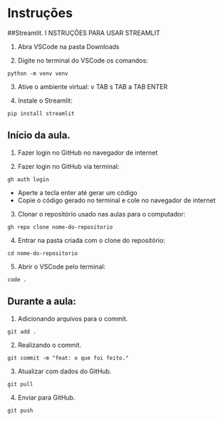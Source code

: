 # Instruções

##Streamlit.
I
NSTRUÇÕES PARA USAR STREAMLIT
1. Abra VSCode na pasta Downloads

2. Digite no terminal do VSCode os comandos:
```
python -m venv venv
```
3. Ative o ambiente virtual:
v TAB
s TAB
a TAB
ENTER

4. Instale o Streamlit:
```
pip install streamlit
```
## Início da aula.

1) Fazer login no GitHub no navegador de internet


2) Fazer login no GitHub via terminal:
```
gh auth login
```
- Aperte a tecla enter até gerar um código
- Copie o código gerado no terminal e cole no navegador de internet


3) Clonar o repositório usado nas aulas para o computador:
```
gh repo clone nome-do-repositorio
```


4) Entrar na pasta criada com o clone do repositório:
```
cd nome-do-repositorio
```

5) Abrir o VSCode pelo terminal:
```
code .
```

## Durante a aula:

1) Adicionando arquivos para o commit.
```
git add .
```

2) Realizando o commit.
```
git commit -m "feat: o que foi feito."
```

3) Atualizar com dados do GitHub.
```
git pull
```

4) Enviar para GitHub.
```
git push
```
